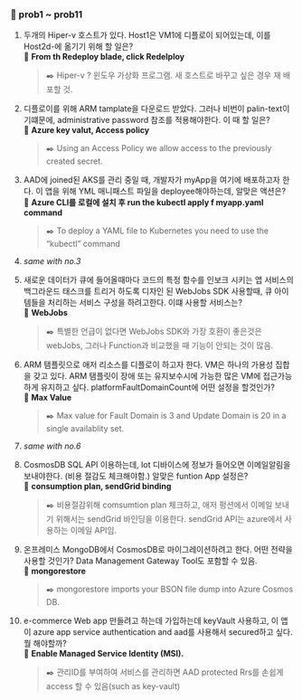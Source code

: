 ### 💯 prob1 ~ prob11

1. 두개의 Hiper-v 호스트가 있다. Host1은 VM1에 디플로이 되어있는데, 이를 Host2d-에 옮기기 위해 할 일은?     
🔔 **From th Redeploy blade, click Redelploy**
   > :black_nib: Hiper-v ? 윈도우 가상화 프로그램.
   > 새 호스트로 바꾸고 싶은 경우 재 배포할 것.

2. 디플로이를 위해 ARM tamplate을 다운로드 받았다. 그러나 비번이 palin-text이기떄문에, administrative password 참조를 적용해야한다. 이 때 할 일은?      
🔔 **Azure key valut, Access policy**
   > :black_nib: Using an Access Policy we allow access to the previously created secret.
3. AAD에 joined된 AKS를 관리 중일 때, 개발자가 myApp을 여기에 배포하고자 한다. 이 앱을 위해 YML 매니패스트 파일을 deployee해야하는데, 알맞은 액션은?  
🔔 **Azure CLI를 로컬에 설치 후 run the kubectl apply f myapp.yaml command**
   > :black_nib: To deploy a YAML file to Kubernetes you need to use the “kubectl” command 

4.  *same with no.3*  
5. 새로운 데이터가 큐에 들어올때마다 코드의 특정 함수를 인보크 시키는 앱 서비스의 백그라운드 태스크를 트리거 하도록 디자인 된 WebJobs SDK 사용할때, 큐 아이템들을 처리하는 서비스 구성을 하려고한다. 이떄 사용할 서비스는?  
🔔 **WebJobs**  
   > :black_nib: 특별한 언급이 없다면 WebJobs SDK와 가장 호환이 좋은것은 webJobs, 그러나 Function과 비교했을 때 기능이 안되는 것이 많음.
   
6. ARM 탬플릿으로 애저 리소스를 디플로이 하고자 한다. VM은 하나의 가용성 집합을 갖고 있다. ARM 탬플릿이 장애 또는 유지보수시에 가능한 많은 VM에 접근가능하게 유지하고 싶다. platformFaultDomainCount에 어떤 설정을 할것인가?   
   🔔 **Max Value**  
   > :black_nib: Max value for Fault Domain is 3 and Update Domain is 20 in a single availablity set.

7.  *same with no.6*  
8.  CosmosDB SQL API 이용하는데, Iot 디바이스에 정보가 들어오면 이메일알림을 보내야한다. (비용 절감도 체크해야함.) 알맞은 funtion App 설정은?     
   🔔 **consumption plan, sendGrid binding**     
      > :black_nib: 비용절감위해 comsumtion plan 체크하고, 애저 펑션에서 이메일 보내기 위해서는 sendGrid 바인딩을 이용한다. sendGrid API는 azure에서 사용하는 이메일 API임.
9.  온프레미스 MongoDB에서 CosmosDB로 마이그레이션하려고 한다. 어떤 전략을 사용할 것인가? Data Management Gateway Tool도 포함할 수 있음.  
    🔔 **mongorestore**  
      > :black_nib: mongorestore imports your BSON file dump into Azure Cosmos DB.
10.  e-commerce Web app 만들려고 하는데 가입하는데 keyVault 사용하고, 이 앱이 azure app service authentication and aad를 사용해서 secured하고 싶다. 뭘 해야할까?  
   🔔 **Enable Managed Service Identity (MSI).**  
      > :black_nib: 관리ID를 부여하여 서비스를 관리하면 AAD protected Rrs를 손쉽게 access 할 수 있음(such as key-vault)
    
